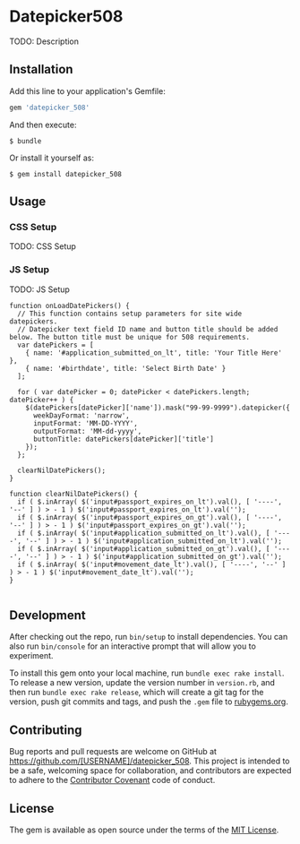 # Datepicker508

TODO: Description

## Installation

Add this line to your application's Gemfile:

```ruby
gem 'datepicker_508'
```

And then execute:

    $ bundle

Or install it yourself as:

    $ gem install datepicker_508

## Usage

### CSS Setup
TODO: CSS Setup

### JS Setup
TODO: JS Setup
```
function onLoadDatePickers() {
  // This function contains setup parameters for site wide datepickers.
  // Datepicker text field ID name and button title should be added below. The button title must be unique for 508 requirements.
  var datePickers = [
    { name: '#application_submitted_on_lt', title: 'Your Title Here' },
    { name: '#birthdate', title: 'Select Birth Date' }
  ];

  for ( var datePicker = 0; datePicker < datePickers.length; datePicker++ ) {
    $(datePickers[datePicker]['name']).mask("99-99-9999").datepicker({
      weekDayFormat: 'narrow',
      inputFormat: 'MM-DD-YYYY',
      outputFormat: 'MM-dd-yyyy',
      buttonTitle: datePickers[datePicker]['title']
    });
  };

  clearNilDatePickers();
}

function clearNilDatePickers() {
  if ( $.inArray( $('input#passport_expires_on_lt').val(), [ '----', '--' ] ) > - 1 ) $('input#passport_expires_on_lt').val('');
  if ( $.inArray( $('input#passport_expires_on_gt').val(), [ '----', '--' ] ) > - 1 ) $('input#passport_expires_on_gt').val('');
  if ( $.inArray( $('input#application_submitted_on_lt').val(), [ '----', '--' ] ) > - 1 ) $('input#application_submitted_on_lt').val('');
  if ( $.inArray( $('input#application_submitted_on_gt').val(), [ '----', '--' ] ) > - 1 ) $('input#application_submitted_on_gt').val('');
  if ( $.inArray( $('input#movement_date_lt').val(), [ '----', '--' ] ) > - 1 ) $('input#movement_date_lt').val('');
}


```


## Development

After checking out the repo, run `bin/setup` to install dependencies. You can also run `bin/console` for an interactive prompt that will allow you to experiment.

To install this gem onto your local machine, run `bundle exec rake install`. To release a new version, update the version number in `version.rb`, and then run `bundle exec rake release`, which will create a git tag for the version, push git commits and tags, and push the `.gem` file to [rubygems.org](https://rubygems.org).

## Contributing

Bug reports and pull requests are welcome on GitHub at https://github.com/[USERNAME]/datepicker_508. This project is intended to be a safe, welcoming space for collaboration, and contributors are expected to adhere to the [Contributor Covenant](http://contributor-covenant.org) code of conduct.


## License

The gem is available as open source under the terms of the [MIT License](http://opensource.org/licenses/MIT).


